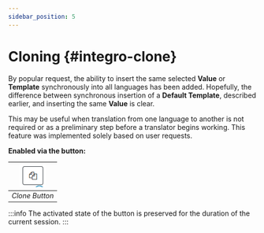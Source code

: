 ```yaml
---
sidebar_position: 5
---
```


# Cloning {#integro-clone}

By popular request, the ability to insert the same selected **Value** or **Template** synchronously into all languages has been added. Hopefully, the difference between synchronous insertion of a **Default Template**, described earlier, and inserting the same **Value** is clear.

This may be useful when translation from one language to another is not required or as a preliminary step before a translator begins working. This feature was implemented solely based on user requests.

**Enabled via the button:**

| ![attribute](/img/tutorial/clone_button.png) |
|:--:|
| *Clone Button* |

:::info
The activated state of the button is preserved for the duration of the current session.
:::
